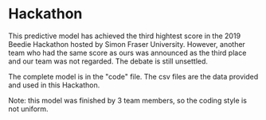 # Hackathon


This predictive model has achieved the third hightest score in the 2019 Beedie Hackathon hosted by Simon Fraser University. 
However, another team who had the same score as ours was announced as the third place and our team was not regarded.
The debate is still unsettled.


The complete model is in the "code" file. The csv files are the data provided and used in this Hackathon.


Note: this model was finished by 3 team members, so the coding style is not uniform.
